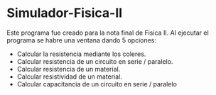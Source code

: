 # Simulador-Fisica-II
Este programa fue creado para la nota final de Fisica II.
Al ejecutar el programa se habre una ventana dando 5 opciones:

* Calcular la resistencia mediante los coleres.
* Calcular resistencia de un circuito en serie / paralelo.
* Calcular resistencia de un material.
* Calcular resistividad de un material.
* Calcular capacitancia de un circuito en serie / paralelo

